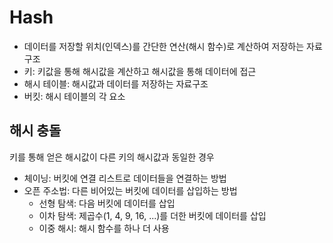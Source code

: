 # Hash
- 데이터를 저장할 위치(인덱스)를 간단한 연산(해시 함수)로 계산하여 저장하는 자료구조
- 키: 키값을 통해 해시값을 계산하고 해시값을 통해 데이터에 접근
- 해시 테이블: 해시값과 데이터를 저장하는 자료구조
- 버킷: 해시 테이블의 각 요소

## 해시 충돌
키를 통해 얻은 해시값이 다른 키의 해시값과 동일한 경우
- 체이닝: 버킷에 연결 리스트로 데이터들을 연결하는 방법
- 오픈 주소법: 다른 비어있는 버킷에 데이터를 삽입하는 방법
  - 선형 탐색: 다음 버킷에 데이터를 삽입
  - 이차 탐색: 제곱수(1, 4, 9, 16, ...)를 더한 버킷에 데이터를 삽입
  - 이중 해시: 해시 함수를 하나 더 사용